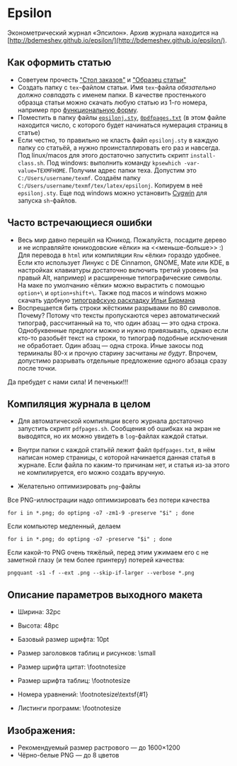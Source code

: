 Epsilon
=======

Эконометрический журнал «Эпсилон». Архив журнала находится на [http://bdemeshev.github.io/epsilon/](http://bdemeshev.github.io/epsilon/).

Как оформить статью
--------
* Советуем прочесть ["Стол заказов"](https://github.com/bdemeshev/epsilon/raw/master/e_001/stol_zakazov/stol_zakazov.pdf) и ["Образец статьи"](https://github.com/bdemeshev/epsilon/raw/master/template/eps-sample-final.pdf)
* Cоздать папку с `tex`-файлом статьи. Имя `tex`-файла _*обязательно должно совпадать*_ с именем папки. В качестве простенького образца статьи можно скачать любую статью из 1-го номера, например про [функциональную форму](https://github.com/bdemeshev/epsilon/raw/master/e_001/functional-form/functional-form.tex).
* Поместить в папку файлы [`epsilonj.sty`](https://github.com/bdemeshev/epsilon/raw/master/template/epsilonj.sty), [`0pdfpages.txt`](https://github.com/bdemeshev/epsilon/raw/master/e_001/functional-form/0pagecount.txt) (в этом файле находится число, с которого будет начинаться нумерация страниц в статье)
* Если честно, то правильно не класть файл `epsilonj.sty` в каждую папку со статьёй, а нужно проинсталлировать его раз и навсегда. Под linux/macos для этого достаточно запустить скрипт `install-class.sh`. Под windows: выполнить команду `kpsewhich -var-value=TEXMFHOME`. Получим адрес папки теха. Допустим это `C:/Users/username/texmf`. Создаём папку `C:/Users/username/texmf/tex/latex/epsilonj`. Копируем в неё `epsilonj.sty`. Еще под windows можно установить [Cygwin](http://www.cygwin.com/) для запуска `sh`-файлов.




Часто встречающиеся ошибки
--------------------------
* Весь мир давно перешёл на Юникод. Пожалуйста, посадите дерево и не исправляйте юникодовские «ёлки» на <<меньше-больше>> :)  Для перевода в `html` или компиляции `Rnw` «ёлки» гораздо удобнее. Если кто использует Линукс с DE Cinnamon, GNOME, Mate или KDE, в настройках клавиатуры достаточно включить третий уровень (на правый Alt, например) и расширенные типографические символы.  На маке по умолчанию «ёлки» можно вырастить с помощью `option+\` и `option+shift+\`. 
Также под macos и windows можно скачать удобную  [типографскую раскладку Ильи Бирмана](http://ilyabirman.ru/projects/typography-layout/)
* Воспрещается бить строки жёсткими разрывами по 80 символов. Почему? Потому что тексты пропускаются через автоматический типограф, рассчитанный на то, что один абзац — это одна строка. Однобуквенные предлоги можно и нужно привязывать, однако если кто-то разобьёт текст на строки, то типограф подобные исключения не обработает. Один абзац — одна строка. Иные закосы под терминалы 80-х и прочую старину засчитаны *не будут*. Впрочем, допустимо разрывать отдельные предложение одного абзаца сразу после точки.




Да пребудет с нами сила! И печеньки!!!




Компиляция журнала в целом
---------------------------
* Для автоматической компиляции всего журнала достаточно запустить скрипт `pdfpages.sh`. Сообщения об ошибках на экран не выводятся, но их можно увидеть в `log`-файлах каждой статьи.
* Внутри папки с каждой статьёй лежит файл `0pdfpages.txt`, в нём написан номер страницы, с которой начинается данная статья в журнале. Если файла по каким-то причинам нет, и статья из-за этого не компилируется, его можно создать вручную.


* Желательно оптимизировать `png`-файлы

Все PNG-иллюстрации надо оптимизировать без потери качества

    for i in *.png; do optipng -o7 -zm1-9 -preserve "$i" ; done

Если компьютер медленный, делаем

    for i in *.png; do optipng -o7 -preserve "$i" ; done

Если какой-то PNG очень тяжёлый, перед этим ужимаем его с не заметной глазу (и тем более принтеру) потерей качества:

    pngquant -s1 -f --ext .png --skip-if-larger --verbose *.png

Описание параметров выходного макета
-------------------------------------

* Ширина: 32pc
* Высота: 48pc

* Базовый размер шрифта: 10pt
* Размер заголовков таблиц и рисунков: \small
* Размер шрифта цитат: \footnotesize
* Размер шрифта таблиц: \footnotesize
* Номера уравнений: \footnotesize\textsf{#1}
* Листинги программ: \footnotesize

Изображения:
----------------
* Рекомендуемый размер растрового — до 1600×1200
* Чёрно-белые PNG — до 8 цветов



